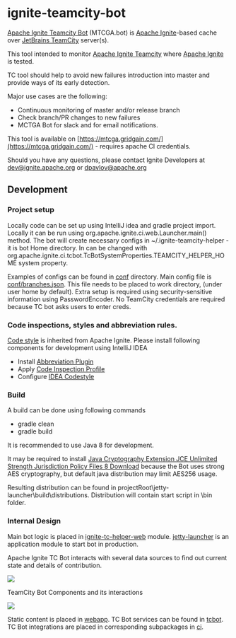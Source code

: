 # ignite-teamcity-bot

[Apache Ignite Teamcity Bot](https://cwiki.apache.org/confluence/display/IGNITE/Apache+Ignite+Teamcity+Bot) (MTCGA.bot) is [Apache Ignite](https://ignite.apache.org/)-based cache over [JetBrains TeamCity](https://jetbrains.ru/products/teamcity/) server(s).

This tool intended to monitor [Apache Ignite Teamcity](https://ci.ignite.apache.org/) where [Apache Ignite](https://ignite.apache.org/) is tested.

TC tool should help to avoid new failures introduction into master and provide ways of its early detection.

Major use cases are the following:
* Continuous monitoring of master and/or release branch
* Check branch/PR changes to new failures
* MCTGA Bot for slack and for email notifications.

This tool is available on [https://mtcga.gridgain.com/](https://mtcga.gridgain.com/) - requires apache CI credentials.

Should you have any questions, please contact Ignite Developers at dev@ignite.apache.org or dpavlov@apache.org

## Development
### Project setup
Locally code can be set up using IntelliJ idea and gradle project import.
Locally it can be run using org.apache.ignite.ci.web.Launcher.main() method.
The bot will create necessary configs in ~/.ignite-teamcity-helper - it is bot Home directory.
In can be changed with org.apache.ignite.ci.tcbot.TcBotSystemProperties.TEAMCITY_HELPER_HOME system property.

Examples of configs can be found in [conf](conf) directory. 
Main config file is [conf/branches.json](conf/branches.json). This file needs to be placed to work directory, (under user home by default).
Extra setup is required using security-sensitive information using PasswordEncoder. No TeamCity credentials are required because TC bot asks users to enter creds.

### Code inspections, styles and abbreviation rules.
[Code style](https://cwiki.apache.org/confluence/display/IGNITE/Coding+Guidelines) is inherited from Apache Ignite.
Please install following components for development using IntelliJ IDEA
* Install [Abbreviation Plugin](https://cwiki.apache.org/confluence/display/IGNITE/Abbreviation+Rules#AbbreviationRules-IntelliJIdeaPlugin)
* Apply [Code Inspection Profile](https://cwiki.apache.org/confluence/display/IGNITE/Coding+Guidelines#CodingGuidelines-C.CodeInspection)
* Configure [IDEA Codestyle](https://cwiki.apache.org/confluence/display/IGNITE/Coding+Guidelines#CodingGuidelines-A.ConfigureIntelliJIDEAcodestyle)

### Build
A build can be done using following commands
- gradle clean
- gradle build

It is recommended to use Java 8 for development.

It may be required to install 
[Java Cryptography Extension JCE Unlimited Strength Jurisdiction Policy Files 8 Download](https://www.oracle.com/technetwork/java/javase/downloads/jce8-download-2133166.html)
because the Bot uses strong AES cryptography, but default java distribution may limit AES256 usage.


Resulting distribution can be found in projectRoot\jetty-launcher\build\distributions.
Distribution will contain start script in \bin folder.

### Internal Design
Main bot logic is placed in [ignite-tc-helper-web](ignite-tc-helper-web) module. 
[jetty-launcher](jetty-launcher) is an application module to start bot in production.

Apache Ignite TC Bot interacts with several data sources to find out current state and details of contribution.

<img src="https://docs.google.com/drawings/d/e/2PACX-1vTbvhVlSrpo-KA8V5jTL5ogRrpsx_21ByzviOps58-Yw8gV3qz9buS3nEBJvxXZdJWzUZryQjscfiCs/pub?w=488&amp;h=313">

TeamCity Bot Components and its interactions

<img src="https://docs.google.com/drawings/d/e/2PACX-1vQM6tH6-pb6C_JGjNG41sUBJP72CVpNqeBHIQdgaGYL4rGoYfZtywwzVB1JKF1Kk8haXUVl_IORI6NQ/pub?w=1356&h=733">

Static content is placed in [webapp](ignite-tc-helper-web/src/main/webapp).
TC Bot services can be found in [tcbot](ignite-tc-helper-web/src/main/java/org/apache/ignite/ci/tcbot). 
TC Bot integrations are placed in corresponding subpackages in [ci](ignite-tc-helper-web/src/main/java/org/apache/ignite/ci).